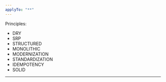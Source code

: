 ```yaml
---
applyTo: "**"
---
```


Principles:

- DRY
- SRP
- STRUCTURED
- MONOLITHIC
- MODERNIZATION
- STANDARDIZATION
- IDEMPOTENCY
- SOLID

---

